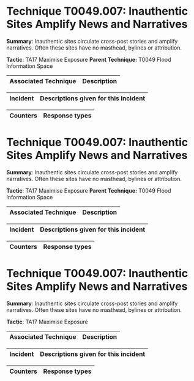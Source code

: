 # Technique T0049.007: Inauthentic Sites Amplify News and Narratives

**Summary**: Inauthentic sites circulate cross-post stories and amplify narratives. Often these sites have no masthead, bylines or attribution.

**Tactic**: TA17 Maximise Exposure **Parent Technique:** T0049 Flood Information Space


| Associated Technique | Description |
| --------- | ------------------------- |



| Incident | Descriptions given for this incident |
| -------- | -------------------- |



| Counters | Response types |
| -------- | -------------- |


# Technique T0049.007: Inauthentic Sites Amplify News and Narratives

**Summary**: Inauthentic sites circulate cross-post stories and amplify narratives. Often these sites have no masthead, bylines or attribution.

**Tactic**: TA17 Maximise Exposure **Parent Technique:** T0049 Flood Information Space


| Associated Technique | Description |
| --------- | ------------------------- |



| Incident | Descriptions given for this incident |
| -------- | -------------------- |



| Counters | Response types |
| -------- | -------------- |


# Technique T0049.007: Inauthentic Sites Amplify News and Narratives

**Summary**: Inauthentic sites circulate cross-post stories and amplify narratives. Often these sites have no masthead, bylines or attribution.

**Tactic**: TA17 Maximise Exposure


| Associated Technique | Description |
| --------- | ------------------------- |



| Incident | Descriptions given for this incident |
| -------- | -------------------- |



| Counters | Response types |
| -------- | -------------- |


